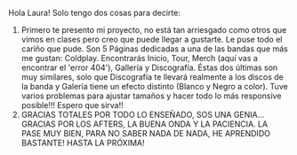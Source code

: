 Hola Laura!
Solo tengo dos cosas para decirte:
1. Primero te presento mi proyecto, no está tan arriesgado como otros que vimos en clases pero creo que puede llegar a gustarte. Le puse todo el cariño que pude. Son 5 Páginas dedicadas a una de las bandas que más me gustan: Coldplay. Encontrarás Inicio, Tour, Merch (aquí vas a encontrar el 'error 404'), Gallería y Discografía. Éstas dos últimas son muy similares, solo que Discografía te llevará realmente a los discos de la banda y Galería tiene un efecto distinto (Blanco y Negro a color).
Tuve varios problemas para ajustar tamaños y hacer todo lo más responsive posible!!! Espero que sirva!!
2. GRACIAS TOTALES POR TODO LO ENSEÑADO, SOS UNA GENIA... GRACIAS POR LOS AFTERS, LA BUENA ONDA Y LA PACIENCIA. LA PASE MUY BIEN, PARA NO SABER NADA DE NADA, HE APRENDIDO BASTANTE! HASTA LA PRÓXIMA!
